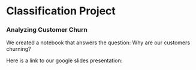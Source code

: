 # Classification Project

### Analyzing Customer Churn
We created a notebook that answers the question: Why are our customers churning?

Here is a link to our google slides presentation:

